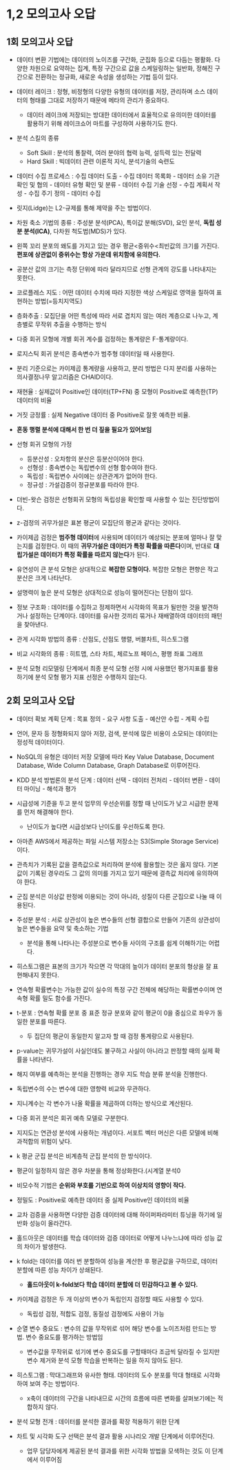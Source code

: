 # 1,2 모의고사 오답
## 1회 모의고사 오답
- 데이터 변환 기법에는 데이터의 노이즈를 구간화, 군집화 등으로 다듬는 평활화. 다양한 차원으로 요약하는 집계, 특정 구간으로 값을 스케일링하는 일반화, 정해진 구간으로 전환하는 정규화, 새로운 속성을 생성하는 기법 등이 있다.


- 데이터 레이크 : 정형, 비정형의 다양한 유형의 데이터를 저장, 관리하며 소스 데이터의 형태를 그대로 저장하기 때문에 메타의 관리가 중요하다.
  - 데이터 레이크에 저장되는 방대한 데이터에서 효율적으로 유의미한 데이터를 활용하기 위해 레이크쇼어 마트를 구성하여 사용하기도 한다.


- 분석 스킬의 종류 
  - Soft Skill : 분석의 통찰력, 여러 분야의 협력 능력, 설득력 있는 전달력
  - Hard Skill : 빅데이터 관련 이론적 지식, 분석기술의 숙련도


- 데이터 수집 프로세스 : 수집 데이터 도출 - 수집 데이터 목록화 - 데이터 소유 기관 확인 및 협의 - 데이터 유형 확인 및 분류 - 데이터 수집 기술 선정 - 수집 계획서 작성 - 수집 주기 정의 - 데이터 수집


- 릿지(Lidge)는 L2-규제를 통해 제약을 주는 방법이다.


- 차원 축소 기법의 종류 : 주성분 분석(PCA), 특이값 분해(SVD), 요인 분석, **독립 성분 분석(ICA)**, 다차원 척도법(MDS)가 있다.


- 왼쪽 꼬리 분포의 왜도를 가지고 있는 경우 평균<중위수<최빈값의 크기를 가진다. **편포에 상관없이 중위수는 항상 가운데 위치함에 유의한다.**


- 공분산 값의 크기는 측정 단위에 따라 달라지므로 선형 관계의 강도를 나타내지는 못한다.


- 코로플레스 지도 : 어떤 데이터 수치에 따라 지정한 색상 스케일로 영역을 칠하여 표현하는 방법(=등치지역도)


- 층화추출 : 모집단을 어떤 특성에 따라 서로 겹치지 않는 여러 계층으로 나누고, 계층별로 무작위 추출을 수행하는 방식


- 다중 회귀 모형에 개별 회귀 계수를 검정하는 통계량은 F-통계량이다.


- 로지스틱 회귀 분석은 종속변수가 범주형 데이터일 때 사용한다.


- 분리 기준으로는 카이제곱 통계량을 사용하고, 분리 방법은 다지 분리를 사용하는 의사결정나무 알고리즘은 CHAID이다.


- 재현율 : 실제값이 Positive인 데이터(TP+FN) 중 모형이 Positive로 예측한(TP) 데이터의 비율
- 거짓 긍정률 : 실제 Negative 데이터 중 Positive로 잘못 예측한 비율.
- **혼동 행렬 분석에 대해서 한 번 더 짚을 필요가 있어보임**

- 선형 회귀 모형의 가정
  - 등분산성 : 오차항의 분산은 등분산이어야 한다.
  - 선형성 : 종속변수는 독립변수의 선형 함수여야 한다.
  - 독립성 : 독립변수 사이에는 상관관계가 없어야 한다.
  - 정규성 : 가설검증이 정규분포를 따라야 한다.


- 더빈-왓슨 검정은 선형회귀 모형의 독립성을 확인할 때 사용할 수 있는 진단방법이다.


- z-검정의 귀무가설은 표본 평균이 모집단의 평균과 같다는 것이다.

- 카이제곱 검정은 **범주형 데이터**에 사용되며 데이터가 예상되는 분포에 얼마나 잘 맞는지를 검정한다. 이 때의 **귀무가설은 데이터가 특정 확률을 따른다**이며, 반대로 **대립가설은 데이터가 특정 확률을 따르지 않는다**가 된다.

- 유연성이 큰 분석 모형은 상대적으로 **복잡한 모형이다.** 복잡한 모형은 편향은 작고 분산은 크게 나타난다.

- 설명력이 높은 분석 모형은 상대적으로 성능이 떨어진다는 단점이 있다.

- 정보 구조화 : 데이터를 수집하고 정제하면서 시각화의 목표가 될만한 것을 발견하거나 설정하는 단계이다. 데이터를 유사한 것끼리 묶거나 재배열하여 데이터의 패턴을 찾아낸다.

- 관게 시각화 방법의 종류 : 산점도, 산점도 행렬, 버블차트, 히스토그램
- 비교 시각화의 종류 : 히트맵, 스타 차트, 체르노프 페이스, 평행 좌표 그래프

- 분석 모형 리모델링 단계에서 최종 분석 모형 선정 시에 사용했던 평가지표를 활용하기에 분석 모형 평가 지표 선정은 수행하지 않는다.

## 2회 모의고사 오답

- 데이터 확보 계획 단계 : 목표 정의 - 요구 사항 도출 - 예산안 수립 - 계획 수립

- 언어, 문자 등 정형화되지 않아 저장, 검색, 분석에 많은 비용이 소모되는 데이터는 정성적 데이터이다.

- NoSQL의 유형은 데이터 저장 모델에 따라 Key Value Database, Document Database, Wide Column Database, Graph Database로 이루어진다.

- KDD 분석 방법론의 분석 단계 : 데이터 선택 - 데이터 전처리 - 데이터 변환 - 데이터 마이닝 - 해석과 평가

- 시급성에 기준을 두고 분석 업무의 우선순위를 정할 때 난이도가 낮고 시급한 문제를 먼저 해결해야 한다.
  - 난이도가 높다면 시급성보다 난이도를 우선하도록 한다.

- 아마존 AWS에서 제공하는 파일 시스템 저장소는 S3(Simple Storage Service)이다.

- 관측치가 기록된 값을 결측값으로 처리하여 분석에 활용할는 것은 옳지 않다. 기본값이 기록된 경우라도 그 값의 의미를 가지고 있기 때문에 결측값 처리에 유의하여야 한다.

- 군집 분석은 이상값 판정에 이용되는 것이 아니라, 성질이 다른 군집으로 나눌 때 이용된다.

- 주성분 분석 : 서로 상관성이 높은 변수들의 선형 결합으로 만들어 기존의 상관성이 높은 변수들을 요약 및 축소하는 기법
  - 분석을 통해 나타나는 주성분으로 변수들 사이의 구조를 쉽게 이해하기는 어렵다.

- 히스토그램은 표본의 크기가 작으면 각 막대의 높이가 데이터 분포의 형상을 잘 표현해내지 못한다.

- 연속형 확률변수는 가능한 값이 실수의 특정 구간 전체에 해당하는 확률변수이며 연속형 확률 밀도 함수를 가진다.

- t-분포 : 연속형 확률 분포 중 표준 정규 분포와 같이 평균이 0을 중심으로 좌우가 동일한 분포를 따른다.
  - 두 집단의 평균이 동일한지 알고자 할 때 검정 통계량으로 사용된다.

- p-value는 귀무가설이 사실인데도 불구하고 사실이 아니라고 판정할 때의 실제 확률을 나타낸다.

- 해지 여부를 예측하는 분석을 진행하는 경우 지도 학습 분류 분석을 진행한다.

- 독립변수의 수는 변수에 대한 영향력 비교와 무관하다.

- 지니계수는 각 변수가 나올 확률을 제곱하여 더하는 방식으로 계산된다.

- 다중 회귀 분석은 회귀 예측 모델로 구분한다.

- 지지도는 연관성 분석에 사용하는 개념이다. 서포트 벡터 머신은 다른 모델에 비해 과적합의 위험이 낮다.

- k 평균 군집 분석은 비계층적 군집 분석의 한 방식이다.

- 평균이 일정하지 않은 경우 차분을 통해 정상화한다.(시계열 분석0

- 비모수적 기법은 **순위와 부호를 기반으로 하여 이상치의 영향이 작다.**

- 정밀도 : Positive로 예측한 데이터 중 실제 Positive인 데이터의 비율

- 교차 검증을 사용하면 다양한 검증 데이터에 대해 하이퍼파라미터 튜닝을 하기에 일반화 성능이 올라간다.

- 홀드아웃은 데이터를 학습 데이터와 검증 데이터로 어떻게 나누느냐에 따라 성능 값의 차이가 발생한다.

- k fold는 데이터를 여러 번 분할하여 성능을 계산한 후 평균값을 구하므로, 데이터 분할에 따른 성능 차이가 상쇄된다.
  - **홀드아웃이 k-fold보다 학습 데이터 분할에 더 민감하다고 볼 수 있다.**

- 카이제곱 검정은 두 개 이상의 변수가 독립인지 검정할 때도 사용할 수 있다.
  - 독립성 검정, 적합도 검정, 동질성 검정에도 사용이 가능

- 순열 변수 중요도 : 변수의 값을 무작위로 섞어 해당 변수를 노이즈처럼 만드는 방법. 변수 중요도를 평가하는 방법임
  - 변수값을 무작위로 섞기에 변수 중요도를 구할때마다 조금씩 달라질 수 있지만 변수 제거와 분석 모형 학습을 반복하는 일을 하지 않아도 된다.

- 히스토그램 : 막대그래프와 유사한 형태. 데이터의 도수 분포를 막대 형태로 시각화하여 보여 주는 방법이다.
  - x축이 데이터의 구간을 나타내므로 시간의 흐름에 따른 변화를 살펴보기에는 적합하지 않다.

- 분석 모형 전개 : 데이터를 분석한 결과를 확장 적용하기 위한 단계

- 차트 및 시각화 도구 선택은 분석 결과 활용 시나리오 개발 단계에서 이루어진다. 
  - 업무 담당자에게 제공된 분석 결과를 위한 시각화 방법을 모색하는 것도 이 단계에서 이루어짐